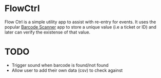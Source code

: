 # FlowCtrl

Flow Ctrl is a simple utility app to assist with re-entry for events. It uses the popular <a href="https://play.google.com/store/apps/details?id=com.google.zxing.client.android&hl=en">Barcode Scanner</a> app to store a unique value (i.e a ticket or ID) and later can verify the existense of that value.

# TODO

- Trigger sound when barcode is found/not found
- Allow user to add their own data (csv) to check against
